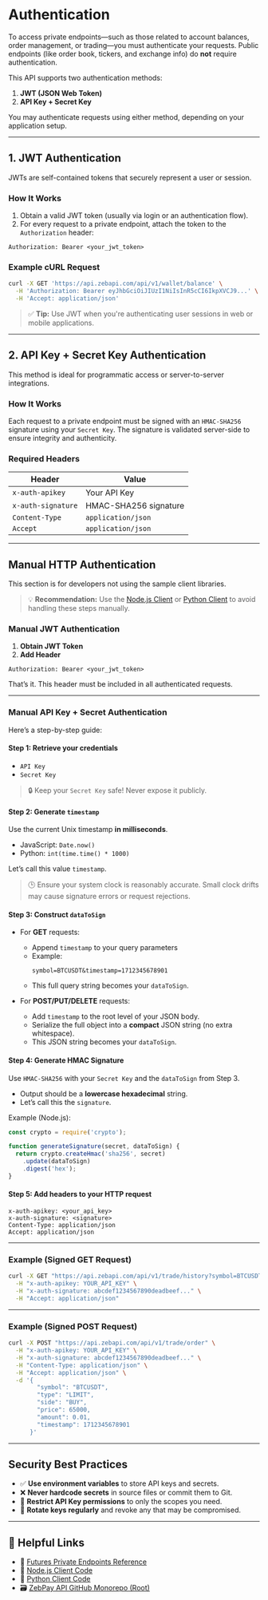 # Authentication

To access private endpoints—such as those related to account balances, order management, or trading—you must authenticate your requests. Public endpoints (like order book, tickers, and exchange info) do **not** require authentication.

This API supports two authentication methods:

1. **JWT (JSON Web Token)**
2. **API Key + Secret Key**

You may authenticate requests using either method, depending on your application setup.

---

## 1. JWT Authentication

JWTs are self-contained tokens that securely represent a user or session.

### How It Works

1. Obtain a valid JWT token (usually via login or an authentication flow).
2. For every request to a private endpoint, attach the token to the `Authorization` header:

```http
Authorization: Bearer <your_jwt_token>
```

### Example cURL Request

```bash
curl -X GET 'https://api.zebapi.com/api/v1/wallet/balance' \
  -H 'Authorization: Bearer eyJhbGciOiJIUzI1NiIsInR5cCI6IkpXVCJ9...' \
  -H 'Accept: application/json'
```

> ✅ **Tip:** Use JWT when you're authenticating user sessions in web or mobile applications.

---

## 2. API Key + Secret Key Authentication

This method is ideal for programmatic access or server-to-server integrations.

### How It Works

Each request to a private endpoint must be signed with an `HMAC-SHA256` signature using your `Secret Key`. The signature is validated server-side to ensure integrity and authenticity.

### Required Headers

| Header              | Value                             |
|---------------------|------------------------------------|
| `x-auth-apikey`     | Your API Key                       |
| `x-auth-signature`  | HMAC-SHA256 signature              |
| `Content-Type`      | `application/json`                 |
| `Accept`            | `application/json`                 |

---

## Manual HTTP Authentication

This section is for developers not using the sample client libraries.

> 💡 **Recommendation:** Use the [Node.js Client](https://github.com/zebpay/zebpay-api-references/tree/main/futures/rest-api/clients/http/node/README.md) or [Python Client](https://github.com/zebpay/zebpay-api-references/tree/main/futures/rest-api/clients/http/python/README.md) to avoid handling these steps manually.

### Manual JWT Authentication

1. **Obtain JWT Token**
2. **Add Header**

```http
Authorization: Bearer <your_jwt_token>
```

That’s it. This header must be included in all authenticated requests.

---

### Manual API Key + Secret Authentication

Here’s a step-by-step guide:

#### Step 1: Retrieve your credentials
- `API Key`
- `Secret Key`

> 🔒 Keep your `Secret Key` safe! Never expose it publicly.

#### Step 2: Generate `timestamp`

Use the current Unix timestamp **in milliseconds**.

- JavaScript: ``Date.now()``
- Python: ``int(time.time() * 1000)``

Let’s call this value `timestamp`.

> 🕒 Ensure your system clock is reasonably accurate. Small clock drifts may cause signature errors or request rejections.

#### Step 3: Construct `dataToSign`

- For **GET** requests:
    - Append `timestamp` to your query parameters
    - Example:
      ```
      symbol=BTCUSDT&timestamp=1712345678901
      ```
    - This full query string becomes your `dataToSign`.

- For **POST/PUT/DELETE** requests:
    - Add `timestamp` to the root level of your JSON body.
    - Serialize the full object into a **compact** JSON string (no extra whitespace).
    - This JSON string becomes your `dataToSign`.

#### Step 4: Generate HMAC Signature

Use `HMAC-SHA256` with your `Secret Key` and the `dataToSign` from Step 3.

- Output should be a **lowercase hexadecimal** string.
- Let’s call this the `signature`.

Example (Node.js):

```js
const crypto = require('crypto');

function generateSignature(secret, dataToSign) {
  return crypto.createHmac('sha256', secret)
    .update(dataToSign)
    .digest('hex');
}
```

#### Step 5: Add headers to your HTTP request

```http
x-auth-apikey: <your_api_key>
x-auth-signature: <signature>
Content-Type: application/json
Accept: application/json
```

---

### Example (Signed GET Request)

```bash
curl -X GET "https://api.zebapi.com/api/v1/trade/history?symbol=BTCUSDT&timestamp=1712345678901" \
  -H "x-auth-apikey: YOUR_API_KEY" \
  -H "x-auth-signature: abcdef1234567890deadbeef..." \
  -H "Accept: application/json"
```

---

### Example (Signed POST Request)

```bash
curl -X POST "https://api.zebapi.com/api/v1/trade/order" \
  -H "x-auth-apikey: YOUR_API_KEY" \
  -H "x-auth-signature: abcdef1234567890deadbeef..." \
  -H "Content-Type: application/json" \
  -H "Accept: application/json" \
  -d '{
        "symbol": "BTCUSDT",
        "type": "LIMIT",
        "side": "BUY",
        "price": 65000,
        "amount": 0.01,
        "timestamp": 1712345678901
      }'
```

---

## Security Best Practices

- ✅ **Use environment variables** to store API keys and secrets.
- ❌ **Never hardcode secrets** in source files or commit them to Git.
- 🔐 **Restrict API Key permissions** to only the scopes you need.
- 🔄 **Rotate keys regularly** and revoke any that may be compromised.

---

## 🔗 Helpful Links

- 📘 [Futures Private Endpoints Reference](https://github.com/zebpay/zebpay-api-references/tree/main/futures/rest-api/reference-docs/private-endpoints)
- 🧪 [Node.js Client Code](https://github.com/zebpay/zebpay-api-references/tree/main/futures/rest-api/clients/http/node)
- 🧪 [Python Client Code](https://github.com/zebpay/zebpay-api-references/tree/main/futures/rest-api/clients/http/python)
- 🗃️ [ZebPay API GitHub Monorepo (Root)](https://github.com/zebpay/zebpay-api-references/)
